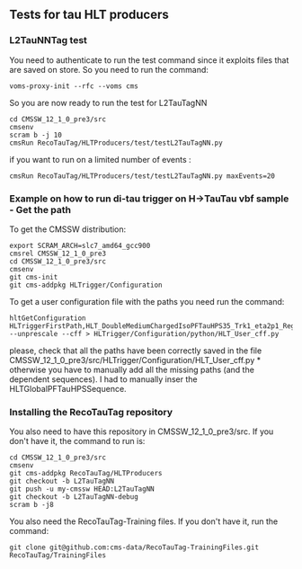 ## Tests for tau HLT producers

### L2TauNNTag test
You need to authenticate to run the test command since it exploits files that are saved on store. So you need to run the command:
```
voms-proxy-init --rfc --voms cms
```

So you are now ready to run the test for L2TauTagNN
```
cd CMSSW_12_1_0_pre3/src
cmsenv
scram b -j 10
cmsRun RecoTauTag/HLTProducers/test/testL2TauTagNN.py
```

if you want to run on a limited number of events :
```
cmsRun RecoTauTag/HLTProducers/test/testL2TauTagNN.py maxEvents=20
```


### Example on how to run di-tau trigger on H->TauTau vbf sample - Get the path

To get the CMSSW distribution:
```
export SCRAM_ARCH=slc7_amd64_gcc900
cmsrel CMSSW_12_1_0_pre3
cd CMSSW_12_1_0_pre3/src
cmsenv
git cms-init
git cms-addpkg HLTrigger/Configuration
```
To get a user configuration file with the paths you need run the command:
```
hltGetConfiguration HLTriggerFirstPath,HLT_DoubleMediumChargedIsoPFTauHPS35_Trk1_eta2p1_Reg_v4,HLTGlobalPFTauHPSSequence,HLTriggerFinalPath --unprescale --cff > HLTrigger/Configuration/python/HLT_User_cff.py
```

please, check that all the paths have been correctly saved in the file CMSSW_12_1_0_pre3/src/HLTrigger/Configuration/HLT_User_cff.py *  otherwise you have to manually add all the missing paths (and the dependent sequences). I had to manually inser the HLTGlobalPFTauHPSSequence.

### Installing the RecoTauTag repository
You also need to have this repository in CMSSW_12_1_0_pre3/src. If you don't have it, the command to run is:
```
cd CMSSW_12_1_0_pre3/src
cmsenv  
git cms-addpkg RecoTauTag/HLTProducers
git checkout -b L2TauTagNN
git push -u my-cmssw HEAD:L2TauTagNN
git checkout -b L2TauTagNN-debug
scram b -j8
```

You also need the RecoTauTag-Training files. If you don't have it, run the command:
```
git clone git@github.com:cms-data/RecoTauTag-TrainingFiles.git RecoTauTag/TrainingFiles
```
